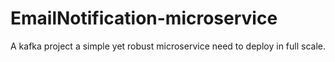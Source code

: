 # EmailNotification-microservice

A kafka project
a simple yet robust microservice
need to deploy in full scale.
